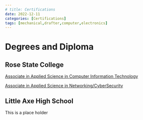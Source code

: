 ```yaml
---
# title: Certifications
date: 2022-12-11
categories: [Certifications]
tags: [mechanical,drafter,computer,electronics]
---
```


# Degrees and Diploma

## Rose State College

[Associate in Applied Science in Computer Information Technology](/PDF-Doc-Folder/AAS-DBDEV-Degree.pdf)

[Associate in Applied Science in Networking/CyberSecurity](/PDF-Doc-Folder/AAS-NET-CYB-Degree.pdf)

## Little Axe High School

This is a place holder
